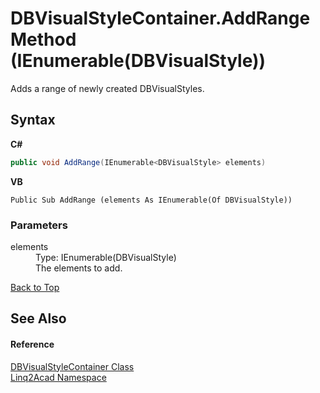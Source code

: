 # DBVisualStyleContainer.AddRange Method (IEnumerable(DBVisualStyle))
 

Adds a range of newly created DBVisualStyles.

## Syntax

**C#**<br />
``` C#
public void AddRange(IEnumerable<DBVisualStyle> elements)
```

**VB**<br />
``` VB
Public Sub AddRange (elements As IEnumerable(Of DBVisualStyle))
```


### Parameters
<dl><dt>elements</dt><dd>Type: IEnumerable(DBVisualStyle)<br />The elements to add.</dd></dl>
<a href="#DBVisualStyleContainerAddRange-Method-IEnumerableDBVisualStyle">Back to Top</a>

## See Also


#### Reference
<a href="T_Linq2Acad_DBVisualStyleContainer.md#DBVisualStyleContainer-Class">DBVisualStyleContainer Class</a><br /><a href="N_Linq2Acad.md#Linq2Acad-Namespace">Linq2Acad Namespace</a><br />
